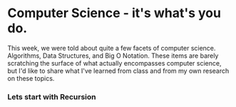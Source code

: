 # Computer Science - it's what's you do.

This week, we were told about quite a few facets of computer science. Algorithms, Data Structures, and Big O Notation. These items are barely scratching the surface of what actually encompasses computer science, but I'd like to share what I've learned from class and from my own research on these topics.

### Lets start with Recursion
[logo]: https://mir-s3-cdn-cf.behance.net/project_modules/max_1200/e6a06f36963657.57305b5170b0b.gif "Fibonaccie's Dog"
